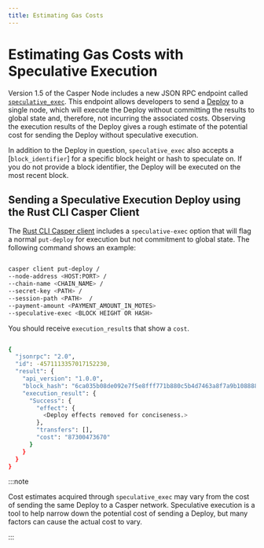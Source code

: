 ```yaml
---
title: Estimating Gas Costs
---
```


# Estimating Gas Costs with Speculative Execution

Version 1.5 of the Casper Node includes a new JSON RPC endpoint called [`speculative_exec`](../json-rpc/json-rpc-transactional.md#speculative_exec-speculative_exec). This endpoint allows developers to send a [Deploy](../../concepts/glossary/D.md#deploy-deploy) to a single node, which will execute the Deploy without committing the results to global state and, therefore, not incurring the associated costs. Observing the execution results of the Deploy gives a rough estimate of the potential cost for sending the Deploy without speculative execution.

In addition to the Deploy in question, `speculative_exec` also accepts a [`block_identifier`] for a specific block height or hash to speculate on. If you do not provide a block identifier, the Deploy will be executed on the most recent block.

## Sending a Speculative Execution Deploy using the Rust CLI Casper Client

The [Rust CLI Casper client](../cli/sending-deploys.md) includes a `speculative-exec` option that will flag a normal `put-deploy` for execution but not commitment to global state. The following command shows an example:

```bash

casper client put-deploy /
--node-address <HOST:PORT> /
--chain-name <CHAIN_NAME> /
--secret-key <PATH> /
--session-path <PATH>  /
--payment-amount <PAYMENT_AMOUNT_IN_MOTES>
--speculative-exec <BLOCK HEIGHT OR HASH>

```

You should receive `execution_result`s that show a `cost`.

```bash

{
  "jsonrpc": "2.0",
  "id": -4571113357017152230,
  "result": {
    "api_version": "1.0.0",
    "block_hash": "6ca035b08de092e7f5e8fff771b880c5b4d7463a8f7a9b108888aaad958e5b0f",
    "execution_result": {
      "Success": {
        "effect": {
          <Deploy effects removed for conciseness.>
        },
        "transfers": [],
        "cost": "87300473670"
      }
    }
  }
}

```

:::note

Cost estimates acquired through `speculative_exec` may vary from the cost of sending the same Deploy to a Casper network. Speculative execution is a tool to help narrow down the potential cost of sending a Deploy, but many factors can cause the actual cost to vary.

:::
